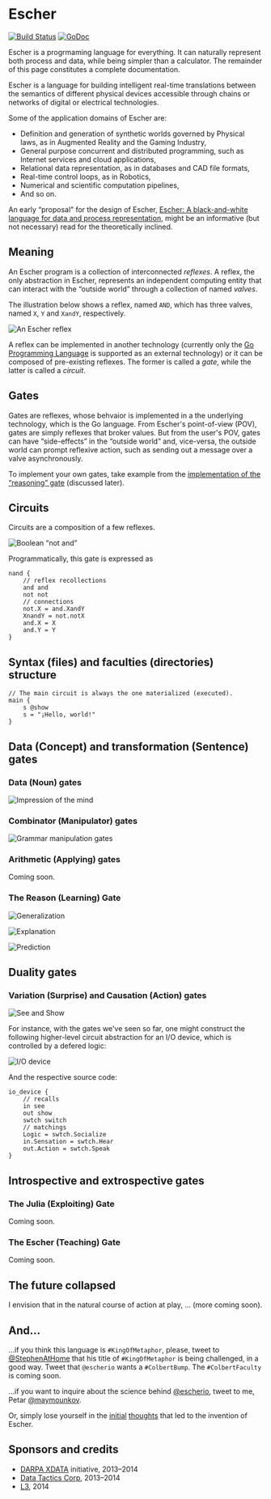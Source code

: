 # Escher

[![Build Status](https://travis-ci.org/gocircuit/escher.svg?branch=master)](https://travis-ci.org/gocircuit/escher/escher) [![GoDoc](https://godoc.org/github.com/gocircuit/escher?status.png)](https://godoc.org/github.com/gocircuit/escher)

Escher is a progrmaming language for everything. It can naturally represent both process and data,
while being simpler than a calculator. The remainder of this page constitutes a complete documentation.

Escher is a language for building intelligent real-time translations between the semantics of
different physical devices accessible through chains or networks of digital or electrical technologies.

Some of the application domains of Escher are:

* Definition and generation of synthetic worlds governed by Physical laws, as in Augmented Reality and the Gaming Industry,
* General purpose concurrent and distributed programming, such as Internet services and cloud applications,
* Relational data representation, as in databases and CAD file formats,
* Real-time control loops, as in Robotics,
* Numerical and scientific computation pipelines,
* And so on.

An early “proposal” for the design of Escher, 
[Escher: A black-and-white language for data and process representation](http://www.maymounkov.org/memex/abstract),
might be an informative (but not necessary) read for the theoretically inclined.

## Meaning

An Escher program is a collection of interconnected _reflexes_. A reflex, the only
abstraction in Escher, represents an independent computing entity that can interact
with the “outside world” through a collection of named _valves_.

The illustration below shows a reflex, named `AND`, which has three valves,
named `X`, `Y` and `XandY`, respectively.

![An Escher reflex](https://github.com/gocircuit/escher/raw/master/misc/img/design.png)

A reflex can be implemented in another technology (currently only the 
[Go Programming Language](http://golang.org) is supported
as an external technology) or it can be composed of pre-existing reflexes.
The former is called a _gate_, while the latter is called a _circuit_.

## Gates

Gates are reflexes, whose behvaior is implemented in a the underlying technology,
which is the Go language. From Escher's point-of-view (POV), gates are simply
reflexes that broker values. But from the user's POV, gates can have “side-effects”
in the “outside world” and, vice-versa, the outside world can prompt reflexive
action, such as sending out a message over a valve asynchronously.

To implement your own gates, take example from the [implementation of the 
“reasoning” gate](https://github.com/gocircuit/escher/blob/master/faculty/basic/reason.go) (discussed later).

## Circuits

Circuits are a composition of a few reflexes. 

![Boolean “not and”](https://github.com/gocircuit/escher/raw/master/misc/img/circuit.png)

Programmatically, this gate is expressed as

	nand {
		// reflex recollections
		and and
		not not
		// connections
		not.X = and.XandY
		XnandY = not.notX
		and.X = X
		and.Y = Y
	}

## Syntax (files) and faculties (directories) structure

	// The main circuit is always the one materialized (executed).
	main {
		s @show
		s = "¡Hello, world!"
	}

## Data  (Concept) and transformation (Sentence) gates

### Data (Noun) gates

![Impression of the mind](https://github.com/gocircuit/escher/raw/master/misc/img/impress.png)

### Combinator (Manipulator) gates

![Grammar manipulation gates](https://github.com/gocircuit/escher/raw/master/misc/img/combine.png)

### Arithmetic (Applying) gates

Coming soon.

### The Reason (Learning) Gate

![Generalization](https://github.com/gocircuit/escher/raw/master/misc/img/generalization.png)

![Explanation](https://github.com/gocircuit/escher/raw/master/misc/img/explanation.png)

![Prediction](https://github.com/gocircuit/escher/raw/master/misc/img/prediction.png)

## Duality gates

### Variation (Surprise) and Causation (Action) gates

![See and Show](https://github.com/gocircuit/escher/raw/master/misc/img/seeshow.png)

For instance, with the gates we've seen so far, one might construct the following higher-level
circuit abstraction for an I/O device, which is controlled by a defered logic:

![I/O device](https://github.com/gocircuit/escher/raw/master/misc/img/io.png)

And the respective source code:

	io_device {
		// recalls
		in see
		out show
		swtch switch
		// matchings
		Logic = swtch.Socialize
		in.Sensation = swtch.Hear
		out.Action = swtch.Speak
	}

## Introspective and extrospective gates

### The Julia (Exploiting) Gate

Coming soon.

### The Escher (Teaching) Gate

Coming soon.

## The future collapsed

I envision that in the natural course of action at play, … (more coming soon).

## And…

…if you think this language is `#KingOfMetaphor`, please, tweet to
[@StephenAtHome](https://twitter.com/StephenAtHome) that his title of
`#KingOfMetaphor` is being challenged, in a good way. Tweet
that `@escherio` wants a `#ColbertBump`. The `#ColbertFaculty` is coming soon.

…if you want to inquire about the science behind [@escherio](https://twitter.com/escherio), tweet to me,
Petar [@maymounkov](https://twitter.com/maymounkov).

Or, simply lose yourself in the 
[initial](http://www.maymounkov.org/chomsky-valiant-algorithmic-mirror)
[thoughts](http://www.maymounkov.org/puzzle-test-turing-test) that
led to the invention of Escher.

## Sponsors and credits

* [DARPA XDATA](http://www.darpa.mil/Our_Work/I2O/Programs/XDATA.aspx) initiative, 2013–2014
* [Data Tactics Corp](http://www.data-tactics.com/), 2013–2014
* [L3](http://www.l-3com.com/), 2014

